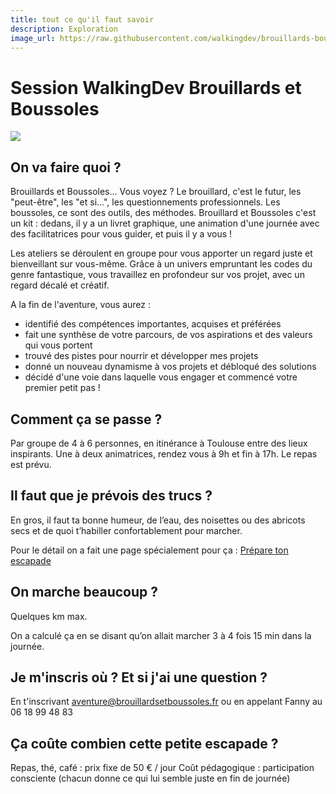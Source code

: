 ```yaml
---
title: tout ce qu'il faut savoir
description: Exploration
image_url: https://raw.githubusercontent.com/walkingdev/brouillards-boussoles/master/brouillards-boussoles-header-2.jpg
---
```


# Session WalkingDev Brouillards et Boussoles

![](https://raw.githubusercontent.com/walkingdev/brouillards-boussoles/master/brouillards-boussoles-header-2.jpg)

## On va faire quoi ?

Brouillards et Boussoles... Vous voyez ? Le brouillard, c'est le futur, les "peut-être", les "et si...", les questionnements professionnels. Les boussoles, ce sont des outils, des méthodes.
Brouillard et Boussoles c'est un kit : dedans, il y a un livret graphique, une animation d'une journée avec des facilitatrices pour vous guider, et puis il y a vous ! 

Les ateliers se déroulent en groupe pour vous apporter un regard juste et bienveillant sur vous-même.
Grâce à un univers empruntant les codes du genre fantastique, vous travaillez en profondeur sur vos projet, avec un regard décalé et créatif.

A la fin de l'aventure, vous aurez : 
- identifié des compétences importantes, acquises et préférées
- fait une synthèse de votre parcours, de vos aspirations et des valeurs qui vous portent
- trouvé des pistes pour nourrir et développer mes projets
- donné un nouveau dynamisme à vos projets  et débloqué des solutions
- décidé d'une voie dans laquelle vous engager et commencé votre premier petit pas !

## Comment ça se passe ?

Par groupe de 4 à 6 personnes, en itinérance à Toulouse entre des lieux inspirants.
Une à deux animatrices, rendez vous à 9h et fin à 17h.  Le repas est prévu. 

## Il faut que je prévois des trucs ?

En gros, il faut ta bonne humeur, de l’eau, des noisettes ou des abricots secs et de quoi t’habiller confortablement pour marcher.

Pour le détail on a fait une page spécialement pour ça : [Prépare ton escapade](http://walkingdev.fr/#walkingdev/brouillards-boussolles/blob/master/v31/prepare-ton-escapade.md)

## On marche beaucoup ?

Quelques km max.

On a calculé ça en se disant qu’on allait marcher 3 à 4 fois 15 min dans la journée.

## Je m'inscris où ? Et si j'ai une question ?

En t'inscrivant aventure@brouillardsetboussoles.fr
ou en appelant Fanny au 06 18 99 48 83

## Ça coûte combien cette petite escapade ?

Repas, thé, café : prix fixe de 50 € / jour
Coût pédagogique : participation consciente
(chacun donne ce qui lui semble juste en fin de journée)





